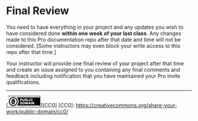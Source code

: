 # Final Review

You need to have everything in your project and any updates you
wish to have considered done **within one week of your last class**.
Any changes made to this Pro documentation repo after
that date and time will not be considered. [Some instructors may even
block your write access to this repo after that time.]

Your instructor will provide one final review of your project after
that time and create an issue assigned to you containing any final
comments and feedback including notification that you have maintained
your Pro invite qualifications.

---
[![cc-zero](cc-zero.png)][CC0]
[CC0]: https://creativecommons.org/share-your-work/public-domain/cc0/
